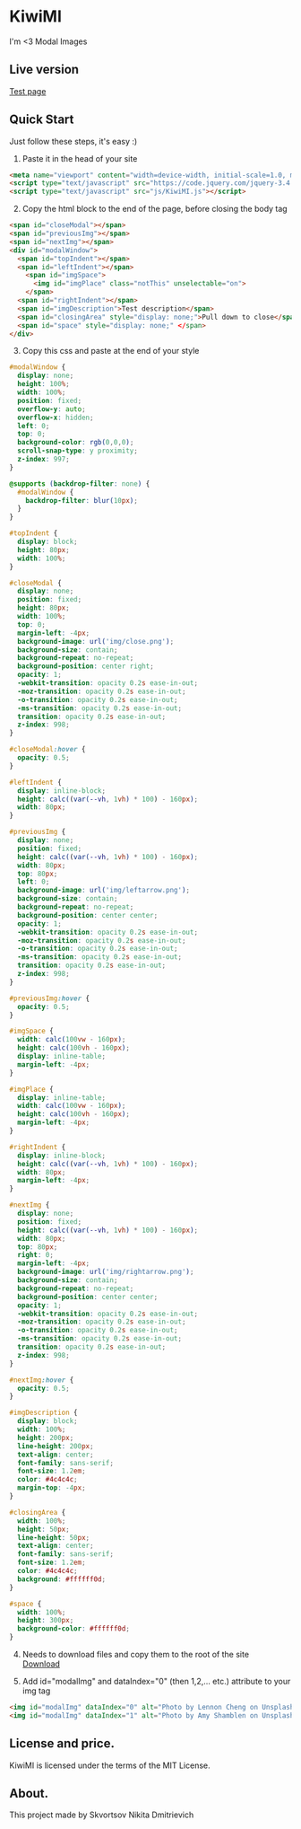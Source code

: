 # KiwiMI
I'm <3 Modal Images

## Live version
[Test page](https://chetverolis.github.io/KiwiMI_old/)

## Quick Start
Just follow these steps, it's easy :)

1. Paste it in the head of your site
```html
<meta name="viewport" content="width=device-width, initial-scale=1.0, maximum-scale=1.0, minimum-scale=1.0, user-scalable=no, target-densityDpi=device-dpi" />
<script type="text/javascript" src="https://code.jquery.com/jquery-3.4.1.min.js"></script>
<script type="text/javascript" src="js/KiwiMI.js"></script>
```

2. Copy the html block to the end of the page, before closing the body tag
```html
<span id="closeModal"></span>
<span id="previousImg"></span>
<span id="nextImg"></span>
<div id="modalWindow">
  <span id="topIndent"></span>
  <span id="leftIndent"></span>
    <span id="imgSpace">
      <img id="imgPlace" class="notThis" unselectable="on">
    </span>
  <span id="rightIndent"></span>
  <span id="imgDescription">Test description</span>
  <span id="closingArea" style="display: none;">Pull down to close</span>
  <span id="space" style="display: none;" </span>
</div>
```

3. Сopy this css and paste at the end of your style
```css
#modalWindow {
  display: none;
  height: 100%;
  width: 100%;
  position: fixed;
  overflow-y: auto;
  overflow-x: hidden;
  left: 0;
  top: 0;
  background-color: rgb(0,0,0);
  scroll-snap-type: y proximity;
  z-index: 997;
}

@supports (backdrop-filter: none) {
  #modalWindow {
    backdrop-filter: blur(10px);
  }
}

#topIndent {
  display: block;
  height: 80px;
  width: 100%;
}

#closeModal {
  display: none;
  position: fixed;
  height: 80px;
  width: 100%;
  top: 0;
  margin-left: -4px;
  background-image: url('img/close.png');
  background-size: contain;
  background-repeat: no-repeat;
  background-position: center right;
  opacity: 1;
  -webkit-transition: opacity 0.2s ease-in-out;
  -moz-transition: opacity 0.2s ease-in-out;
  -o-transition: opacity 0.2s ease-in-out;
  -ms-transition: opacity 0.2s ease-in-out;
  transition: opacity 0.2s ease-in-out;
  z-index: 998;
}

#closeModal:hover {
  opacity: 0.5;
}

#leftIndent {
  display: inline-block;
  height: calc((var(--vh, 1vh) * 100) - 160px);
  width: 80px;
}

#previousImg {
  display: none;
  position: fixed;
  height: calc((var(--vh, 1vh) * 100) - 160px);
  width: 80px;
  top: 80px;
  left: 0;
  background-image: url('img/leftarrow.png');
  background-size: contain;
  background-repeat: no-repeat;
  background-position: center center;
  opacity: 1;
  -webkit-transition: opacity 0.2s ease-in-out;
  -moz-transition: opacity 0.2s ease-in-out;
  -o-transition: opacity 0.2s ease-in-out;
  -ms-transition: opacity 0.2s ease-in-out;
  transition: opacity 0.2s ease-in-out;
  z-index: 998;
}

#previousImg:hover {
  opacity: 0.5;
}

#imgSpace {
  width: calc(100vw - 160px);
  height: calc(100vh - 160px);
  display: inline-table;
  margin-left: -4px;
}

#imgPlace {
  display: inline-table;
  width: calc(100vw - 160px);
  height: calc(100vh - 160px);
  margin-left: -4px;
}

#rightIndent {
  display: inline-block;
  height: calc((var(--vh, 1vh) * 100) - 160px);
  width: 80px;
  margin-left: -4px;
}

#nextImg {
  display: none;
  position: fixed;
  height: calc((var(--vh, 1vh) * 100) - 160px);
  width: 80px;
  top: 80px;
  right: 0;
  margin-left: -4px;
  background-image: url('img/rightarrow.png');
  background-size: contain;
  background-repeat: no-repeat;
  background-position: center center;
  opacity: 1;
  -webkit-transition: opacity 0.2s ease-in-out;
  -moz-transition: opacity 0.2s ease-in-out;
  -o-transition: opacity 0.2s ease-in-out;
  -ms-transition: opacity 0.2s ease-in-out;
  transition: opacity 0.2s ease-in-out;
  z-index: 998;
}

#nextImg:hover {
  opacity: 0.5;
}

#imgDescription {
  display: block;
  width: 100%;
  height: 200px;
  line-height: 200px;
  text-align: center;
  font-family: sans-serif;
  font-size: 1.2em;
  color: #4c4c4c;
  margin-top: -4px;
}

#closingArea {
  width: 100%;
  height: 50px;
  line-height: 50px;
  text-align: center;
  font-family: sans-serif;
  font-size: 1.2em;
  color: #4c4c4c;
  background: #ffffff0d;
}

#space {
  width: 100%;
  height: 300px;
  background-color: #ffffff0d;
}
```

4. Needs to download files and copy them to the root of the site
<br>[Download](https://fourxone.github.io/KiwiMI/KiwiMI_beta.zip)

5. Add id="modalImg" and dataIndex="0" (then 1,2,... etc.) attribute to your img tag
```html
<img id="modalImg" dataIndex="0" alt="Photo by Lennon Cheng on Unsplash" src="examples/01.jpg">
<img id="modalImg" dataIndex="1" alt="Photo by Amy Shamblen on Unsplash" src="examples/02.jpg">
```

## License and price.
KiwiMI is licensed under the terms of the MIT License.

## About.
This project made by Skvortsov Nikita Dmitrievich
